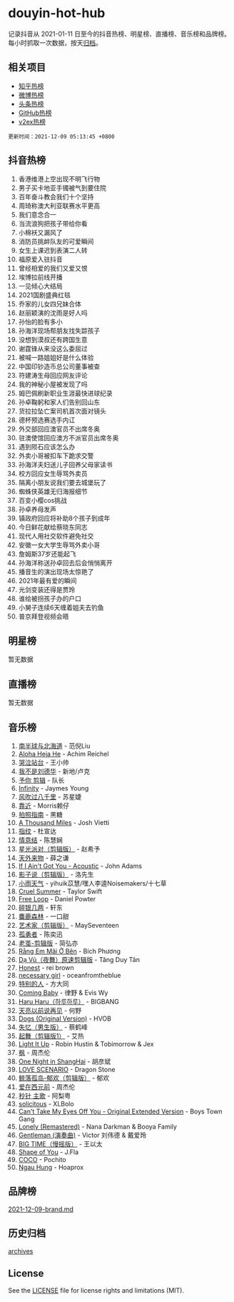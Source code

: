 # douyin-hot-hub

记录抖音从 2021-01-11 日至今的抖音热榜、明星榜、直播榜、音乐榜和品牌榜。每小时抓取一次数据，按天[归档](archives)。

## 相关项目

- [知乎热榜](https://github.com/lonnyzhang423/zhihu-hot-hub)
- [微博热榜](https://github.com/lonnyzhang423/weibo-hot-hub)
- [头条热榜](https://github.com/lonnyzhang423/toutiao-hot-hub)
- [GitHub热榜](https://github.com/lonnyzhang423/github-hot-hub)
- [v2ex热榜](https://github.com/lonnyzhang423/v2ex-hot-hub)


`更新时间：2021-12-09 05:13:45 +0800`

## 抖音热榜

1. 香港维港上空出现不明飞行物
1. 男子买卡地亚手镯被气到要住院
1. 百年奋斗教会我们十个坚持
1. 周琦称澳大利亚联赛水平更高
1. 我们意念合一
1. 当流浪狗把孩子带给你看
1. 小棉袄又漏风了
1. 消防员挑衅队友的可爱瞬间
1. 女生上课迟到表演二人转
1. 福原爱入驻抖音
1. 曾经相爱的我们又爱又恨
1. 埃博拉前线开播
1. 一见倾心大结局
1. 2021国剧盛典红毯
1. 乔家的儿女四兄妹合体
1. 赵丽颖演的沈雨是好人吗
1. 孙怡的脸有多小
1. 孙海洋现场帮朋友找失踪孩子
1. 没想到漠叔还有跨国生意
1. 谢霆锋从来没这么委屈过
1. 被喊一路姐姐好是什么体验
1. 中国印钞造币总公司董事被查
1. 符建涛生母回应网友评论
1. 我的神秘小屋被发现了吗
1. 姆巴佩刷新职业生涯最快进球纪录
1. 孙卓鞠躬和家人们告别回山东
1. 货拉拉坠亡案司机首次面对镜头
1. 德杯预选赛选手内讧
1. 外交部回应澳官员不出席冬奥
1. 驻澳使馆回应澳方不派官员出席冬奥
1. 遇到陨石应该怎么办
1. 外卖小哥被扣车下跪求交警
1. 孙海洋夫妇送儿子回养父母家读书
1. 校方回应女生辱骂外卖员
1. 隔离小朋友说我们要去城堡玩了
1. 蜘蛛侠英雄无归海报细节
1. 百变小樱cos挑战
1. 孙卓养母发声
1. 镇政府回应将补助8个孩子到成年
1. 今日鲜花献给蔡晓东同志
1. 现代人用社交软件避免社交
1. 安徽一女大学生辱骂外卖小哥
1. 詹姆斯37岁还能起飞
1. 孙海洋称送孙卓回去后会悄悄离开
1. 播音生的演出现场太惊艳了
1. 2021年最有爱的瞬间
1. 光剑变装还得是贾玲
1. 谁给被拐孩子办的户口
1. 小舅子连续6天缠着姐夫去钓鱼
1. 普京拜登视频会晤

## 明星榜

暂无数据

## 直播榜

暂无数据

## 音乐榜

1. [南半球与北海道](https://sf6-cdn-tos.douyinstatic.com/obj/tos-cn-ve-2774/0d1a6b330cf84ad39b8cf600a2849fbc) - 范倪Liu
1. [Aloha Heja He](https://sf3-cdn-tos.douyinstatic.com/obj/tos-cn-ve-2774/59a06c12650341f8b6e82b97c7a20b90) - Achim Reichel
1. [哭泣站台]() - 王小帅
1. [我不是刘德华]() - 新地/卢克
1. [予你 剪辑](https://sf6-cdn-tos.douyinstatic.com/obj/tos-cn-ve-2774/81338df63fc64aa5a879e0eca063afc8) - 队长
1. [Infinity](https://sf3-cdn-tos.douyinstatic.com/obj/tos-cn-ve-2774/7861e9af59e04a7aa61cb096ab7a5652) - Jaymes Young
1. [风吹过八千里](https://sf6-cdn-tos.douyinstatic.com/obj/tos-cn-ve-2774/a1a6ff5c96de4f13890fedc3fd6d4c76) - 苏星婕
1. [靠近]() - Morris赖仔
1. [拍照指南]() - 黑糖
1. [A Thousand Miles]() - Josh Vietti
1. [指纹](https://sf6-cdn-tos.douyinstatic.com/obj/tos-cn-ve-2774/3b53eb1e5db241b6849e56104809dd2c) - 杜宣达
1. [情意结](https://sf6-cdn-tos.douyinstatic.com/obj/tos-cn-ve-2774/642038f85e2944ab84ac01d460d13682) - 陈慧娴
1. [星光派对（剪辑版）]() - 赵希予
1. [天外来物]() - 薛之谦
1. [If I Ain't Got You - Acoustic](https://sf3-cdn-tos.douyinstatic.com/obj/tos-cn-ve-2774/30b9229284e54f27b3d877b2e4a2f7f3) - John Adams
1. [影子说（剪辑版）]() - 洛先生
1. [小雨天气]() - yihuik苡慧/嘿人李逵Noisemakers/十七草
1. [Cruel Summer](https://sf6-cdn-tos.douyinstatic.com/obj/tos-cn-ve-2774/b35ad770e6d4495abefaa493fa46b555) - Taylor Swift
1. [Free Loop](https://sf3-cdn-tos.douyinstatic.com/obj/tos-cn-ve-2774/495a0f7b5596465f8fc107cf68d382c1) - Daniel Powter
1. [碎银几两]() - 轩东
1. [麋鹿森林]() - 一口甜
1. [艺术家（剪辑版）](https://sf6-cdn-tos.douyinstatic.com/obj/tos-cn-ve-2774/afc2f416a1004398942e225bff8d44fb) - MaySeventeen
1. [孤勇者]() - 陈奕迅
1. [老茧-剪辑版](https://sf3-cdn-tos.douyinstatic.com/obj/tos-cn-ve-2774/bb91bdf677a04acead89436a15002aa6) - 简弘亦
1. [Rằng Em Mãi Ở Bên](https://sf3-cdn-tos.douyinstatic.com/obj/tos-cn-ve-2774/59a03192db1b4d9486f28a1b04e9abeb) - Bích Phương
1. [Dạ Vũ（夜舞）原速剪辑版](https://sf3-cdn-tos.douyinstatic.com/obj/tos-cn-ve-2774/95dc029a0dfd4865bbe861993fb97adf) - Tăng Duy Tân
1. [Honest](https://sf3-cdn-tos.douyinstatic.com/obj/tos-cn-ve-2774/1eb1b51d47e845aa8af3f97d0179a8e6) - rei brown
1. [necessary girl](https://sf6-cdn-tos.douyinstatic.com/obj/tos-cn-ve-2774/357e1cc9d4564b0db7f589d498e98d2d) - oceanfromtheblue
1. [特别的人]() - 方大同
1. [Coming Baby](https://sf3-cdn-tos.douyinstatic.com/obj/tos-cn-ve-2774/f02fe2dbebf642a6ba6faa6c3b9853ad) - 律野 & Evis Wy
1. [Haru Haru（하루하루）](https://sf6-cdn-tos.douyinstatic.com/obj/tos-cn-ve-2774/940c04aa98154ee7bdbaaa2ad9f28aec) - BIGBANG
1. [天亮以前说再见](https://sf6-cdn-tos.douyinstatic.com/obj/tos-cn-ve-2774/3013c42faac54ddaa71750945ec91fce) - 何野
1. [Dogs (Original Version)](https://sf3-cdn-tos.douyinstatic.com/obj/tos-cn-ve-2774/d3679b1ec20f48cb8b38eb5445299b38) - HVOB
1. [失忆（男生版）](https://sf6-cdn-tos.douyinstatic.com/obj/tos-cn-ve-2774/886488823e4d448e9cefef2df680d397) - 蔡鹤峰
1. [起舞（剪辑版1）](https://sf3-cdn-tos.douyinstatic.com/obj/tos-cn-ve-2774/245ae079b0294c0fa4a8957192a151c3) - 艾热
1. [Light It Up](https://sf6-cdn-tos.douyinstatic.com/obj/tos-cn-ve-2774/3b77cb7037e54b3dbf432784f1436614) - Robin Hustin & Tobimorrow & Jex
1. [枫]() - 周杰伦
1. [One Night in ShangHai](https://sf6-cdn-tos.douyinstatic.com/obj/tos-cn-ve-2774/df8d723f3364477492d8da468d5de458) - 胡彦斌
1. [LOVE SCENARIO](https://sf6-cdn-tos.douyinstatic.com/obj/tos-cn-ve-2774/25822197988c41c3b476d82741550f52) - Dragon Stone
1. [鲸落孤岛-郁欢（剪辑版）](https://sf3-cdn-tos.douyinstatic.com/obj/tos-cn-ve-2774/25a36af15c314589bd5079d73fdb8e83) - 郁欢
1. [爱在西元前]() - 周杰伦
1. [秒针 主歌](https://sf3-cdn-tos.douyinstatic.com/obj/tos-cn-ve-2774/7d369723b0834237a3e3da4aa34fe78d) - 阿梨粤
1. [solicitous]() - XLBolo
1. [Can't Take My Eyes Off You - Original Extended Version](https://sf3-cdn-tos.douyinstatic.com/obj/tos-cn-ve-2774/7440d4fd48cf452abbd3a50184d4f1c3) - Boys Town Gang
1. [Lonely (Remastered)](https://sf3-cdn-tos.douyinstatic.com/obj/tos-cn-ve-2774/dfea66e39df34fe5bed8a5c9016328e7) - Nana Darkman & Booya Family
1. [Gentleman (演奏曲)](https://sf3-cdn-tos.douyinstatic.com/obj/tos-cn-ve-2774/ba37a6c94f4345ad8fce3f57c5e9e08e) - Victor 刘伟德 & 戴爱玲
1. [BIG TIME（慢摇版）]() - 王以太
1. [Shape of You](https://sf3-cdn-tos.douyinstatic.com/obj/tos-cn-ve-2774/af2950a1d5e34ad18f7c2cb23bc46e19) - J.Fla
1. [COCO](https://sf3-cdn-tos.douyinstatic.com/obj/tos-cn-ve-2774/e543fa2950e1488fa7a3ecf60e8aeb50) - Pochito
1. [Ngau Hung](https://sf3-cdn-tos.douyinstatic.com/obj/tos-cn-ve-2774/fe5b05b2ffb64697a7fa68eaa202c953) - Hoaprox

## 品牌榜

[2021-12-09-brand.md](archives/2021-12-09-brand.md)

## 历史归档

[archives](archives)

## License

See the [LICENSE](LICENSE) file for license rights and limitations (MIT).
